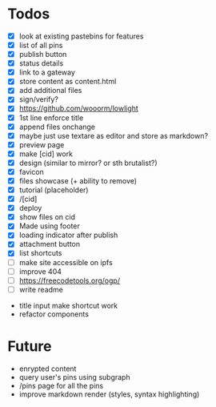 # Todos

- [x] look at existing pastebins for features
- [x] list of all pins
- [x] publish button
- [x] status details
- [x] link to a gateway
- [x] store content as content.html
- [x] add additional files
- [x] sign/verify?
- [x] https://github.com/wooorm/lowlight
- [x] 1st line enforce title
- [x] append files onchange
- [x] maybe just use textare as editor and store as markdown?
- [x] preview page
- [x] make [cid] work
- [x] design (similar to mirror? or sth brutalist?)
- [x] favicon
- [x] files showcase (+ ability to remove)
- [x] tutorial (placeholder)
- [x] /[cid]
- [x] deploy
- [x] show files on cid
- [x] Made using footer
- [x] loading indicator after publish
- [x] attachment button
- [x] list shortcuts
- [ ] make site accessible on ipfs
- [ ] improve 404
- [ ] https://freecodetools.org/ogp/
- [ ] write readme
- title input make shortcut work
- refactor components

# Future

- enrypted content
- query user's pins using subgraph
- /pins page for all the pins
- improve markdown render (styles, syntax highlighting)
